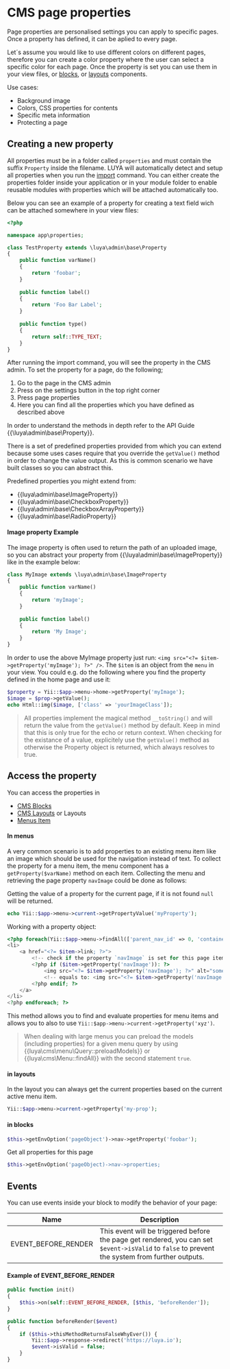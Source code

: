 # CMS page properties

Page properties are personalised settings you can apply to specific pages. Once a property has defined, it can be aplied to every page. 

Let´s assume you would like to use different colors on different pages, therefore you can create a color property where the user can select a specific color for each page. Once the property is set you can use them in your view files, or [blocks](app-blocks.md), or [layouts](app-cmslayouts.md) components.

Use cases:

+ Background image
+ Colors, CSS properties for contents
+ Specific meta information
+ Protecting a page

## Creating a new property

All properties must be in a folder called `properties` and must contain the suffix `Property` inside the filename. LUYA will automatically detect and setup all properties when you run the [import](luya-console.md) command. You can either create the properties folder inside your application or in your module folder to enable reusable modules with properties which will be attached automatically too.

Below you can see an example of a property for creating a text field wich can be attached somewhere in your view files:

```php
<?php

namespace app\properties;

class TestProperty extends \luya\admin\base\Property
{
    public function varName()
    {
        return 'foobar';
    }    
    
    public function label()
    {
        return 'Foo Bar Label';
    }
    
    public function type()
    {
        return self::TYPE_TEXT;
    }
}
```

After running the import command, you will see the property in the CMS admin. To set the property for a page, do the following;

1. Go to the page in the CMS admin
2. Press on the settings button in the top right corner
3. Press page properties
4. Here you can find all the properties which you have defined as described above

In order to understand the methods in depth refer to the API Guide {{\luya\admin\base\Property}}.

There is a set of predefined properties provided from which you can extend because some uses cases require that you override the `getValue()` method in order to change the value output. As this is common scenario we have built classes so you can abstract this.

Predefined properties you might extend from:

+ {{luya\admin\base\ImageProperty}}
+ {{luya\admin\base\CheckboxProperty}}
+ {{luya\admin\base\CheckboxArrayProperty}}
+ {{luya\admin\base\RadioProperty}}

#### Image property Example

The image property is often used to return the path of an uploaded image, so you can abstract your property from {{\luya\admin\base\ImageProperty}} like in the example below:

```php
class MyImage extends \luya\admin\base\ImageProperty
{
    public function varName()
    {
        return 'myImage';
    }
    
    public function label()
    {
        return 'My Image';
    }
}
```

In order to use the above MyImage property just run: `<img src="<?= $item->getProperty('myImage'); ?>" />`. The `$item` is an object from the `menu` in your view. You could e.g. do the following where you find the property defined in the home page and use it:

```php
$property = Yii::$app->menu->home->getProperty('myImage');
$image = $prop->getValue();
echo Html::img($image, ['class' => 'yourImageClass']);
```

> All properties implement the magical method `__toString()` and will return the value from the `getValue()` method by default. Keep in mind that this is only true for the echo or return context. When checking for the existance of a value, explicitely use the `getValue()` method as otherwise the Property object is returned, which always resolves to true.

## Access the property

You can access the properties in

+ [CMS Blocks](app-blocks.md)
+ [CMS Layouts](app-cmslayouts.md) or Layouts
+ [Menus Item](app-menu.md)

#### In menus

A very common scenario is to add properties to an existing menu item like an image which should be used for the navigation instead of text. To collect the property for a menu item, the menu component has a `getProperty($varName)` method on each item. Collecting the menu and retrieving the page property `navImage` could be done as follows:

Getting the value of a property for the current page, if it is not found `null` will be returned.

```php
echo Yii::$app->menu->current->getPropertyValue('myProperty');
```

Working with a property object:

```php
<?php foreach(Yii::$app->menu->findAll(['parent_nav_id' => 0, 'container' => 'default']) as $item): ?>
<li>
    <a href="<?= $item->link; ?>">
        <!-- check if the property `navImage` is set for this page item we can access this property object. -->
        <?php if ($item->getProperty('navImage')): ?>
            <img src="<?= $item->getProperty('navImage'); ?>" alt="some-text"/> 
            <!-- equals to: <img src="<?= $item->getProperty('navImage')->getValue(); ?>" /> -->
        <?php endif; ?>
    </a>
</li>
<?php endforeach; ?>
```

This method allows you to find and evaluate properties for menu items and allows you to also to use `Yii::$app->menu->current->getProperty('xyz')`.

> When dealing with large menus you can preload the models (including properties) for a given menu query by using {{luya\cms\menu\Query::preloadModels}} or {{luya\cms\Menu::findAll}} with the second statement `true`.

#### in layouts

In the layout you can always get the current properties based on the current active menu item.

```php
Yii::$app->menu->current->getProperty('my-prop');
```

#### in blocks

```php
$this->getEnvOption('pageObject')->nav->getProperty('foobar');
```

Get all properties for this page

```php
$this->getEnvOption('pageObject)->nav->properties;
```

## Events

You can use events inside your block to modify the behavior of your page:

|Name | Description |
|---  | ---
|EVENT_BEFORE_RENDER    |This event will be triggered before the page get rendered, you can set `$event->isValid` to `false` to prevent the system from further outputs.

#### Example of EVENT_BEFORE_RENDER

```php
public function init()
{
    $this->on(self::EVENT_BEFORE_RENDER, [$this, 'beforeRender']);
}

public function beforeRender($event)
{
    if ($this->thisMethodReturnsFalseWhyEver()) {
        Yii::$app->response->redirect('https://luya.io');
        $event->isValid = false;
    }
}
```



